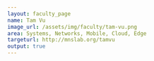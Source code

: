 ```yaml
---
layout: faculty_page
name: Tam Vu
image_url: /assets/img/faculty/tam-vu.png
area: Systems, Networks, Mobile, Cloud, Edge
targeturl: http://mnslab.org/tamvu
output: true
---
```

